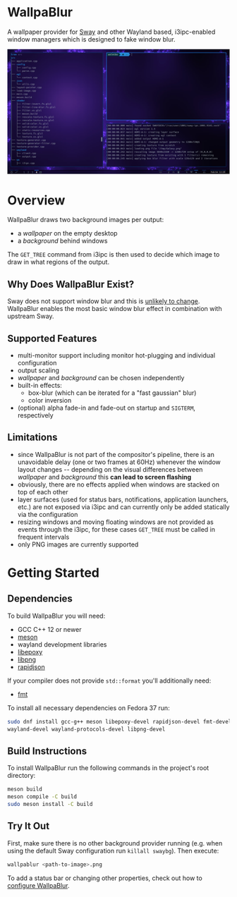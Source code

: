 # WallpaBlur

A wallpaper provider for [Sway](https://swaywm.org) and other Wayland based,
i3ipc-enabled window managers which is designed to fake window blur.

![screenshot](doc/screenshot_small.jpg)

# Overview

WallpaBlur draws two background images per output:
 * a *wallpaper* on the empty desktop
 * a *background* behind windows

The `GET_TREE` command from i3ipc is then used to decide which image to draw in what
regions of the output.

## Why Does WallpaBlur Exist?

Sway does not support window blur and this is
[unlikely to change](https://github.com/swaywm/sway/issues/453).
WallpaBlur enables the most basic window blur effect in combination with upstream Sway.

## Supported Features

* multi-monitor support including monitor hot-plugging and individual configuration
* output scaling
* *wallpaper* and *background* can be chosen independently
* built-in effects:
  - box-blur (which can be iterated for a "fast gaussian" blur)
  - color inversion
* (optional) alpha fade-in and fade-out on startup and `SIGTERM`, respectively

## Limitations

* since WallpaBlur is not part of the compositor's pipeline, there is an unavoidable
  delay (one or two frames at 60Hz) whenever the window layout changes --
  depending on the visual differences between *wallpaper* and *background* this
  **can lead to screen flashing**
* obviously, there are no effects applied when windows are stacked on top of each other
* layer surfaces
  (used for status bars, notifications, application launchers, etc.)
  are not exposed via i3ipc and can currently only be added statically via the
  configuration
* resizing windows and moving floating windows are not provided as events through
  the i3ipc, for these cases `GET_TREE` must be called in frequent intervals
* only PNG images are currently supported


# Getting Started

## Dependencies

To build WallpaBlur you will need:
* GCC C++ 12 or newer
* [meson](https://mesonbuild.com)
* wayland development libraries
* [libepoxy](https://github.com/anholt/libepoxy)
* [libpng](http://www.libpng.org/pub/png/libpng.html)
* [rapidjson](https://rapidjson.org)


If your compiler does not provide `std::format` you'll additionally need:
* [fmt](https://fmt.dev)

To install all necessary dependencies on Fedora 37 run:
```sh
sudo dnf install gcc-g++ meson libepoxy-devel rapidjson-devel fmt-devel \
wayland-devel wayland-protocols-devel libpng-devel
```

## Build Instructions
To install WallpaBlur run the following commands in the project's root directory:
```sh
meson build
meson compile -C build
sudo meson install -C build
```

## Try It Out

First, make sure there is no other background provider running
(e.g. when using the default Sway configuration run `killall swaybg`).
Then execute:
```sh
wallpablur <path-to-image>.png
```

To add a status bar or changing other properties, check out how to
[configure WallpaBlur](doc/configuration.md).
